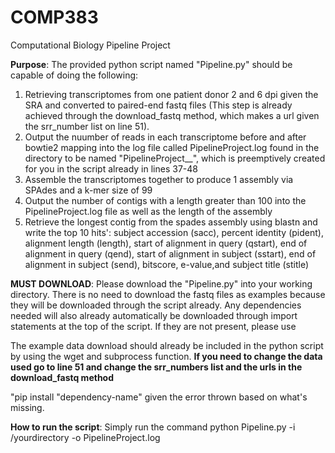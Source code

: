# COMP383
Computational Biology Pipeline Project

**Purpose**:
The provided python script named "Pipeline.py" should be capable of doing the following:
1. Retrieving transcriptomes from one patient donor 2 and 6 dpi given the SRA and converted to paired-end fastq files (This step is already achieved through the download_fastq method, which makes a url given the srr_number list on line 51).
2. Output the nuumber of reads in each transcriptome before and after bowtie2 mapping into the log file called PipelineProject.log found in the directory to be named "PipelineProject_<Aaron>_<Juco>", which is preemptively created for you in the script already in lines 37-48
3. Assemble the transcriptomes together to produce 1 assembly via SPAdes and a k-mer size of 99
4. Output the number of contigs with a length greater than 100 into the PipelineProject.log file as well as the length of the assembly
5. Retrieve the longest contig from the spades assembly using blastn and write the top 10 hits': subject accession (sacc), percent identity (pident), alignment length (length), start of alignment in query (qstart), end of alignment in query (qend), start of alignment in subject (sstart), end of alignment in subject (send), bitscore, e-value,and subject title (stitle)

**MUST DOWNLOAD**:
Please download the "Pipeline.py" into your working directory. There is no need to download the fastq files as examples because they will be downloaded through the script already. Any dependencies needed will also already automatically be downloaded through import statements at the top of the script. If they are not present, please use 

The example data download should already be included in the python script by using the wget and subprocess function. **If you need to change the data used go to line 51 and change the srr_numbers list and the urls in the download_fastq method**

"pip install "dependency-name" given the error thrown based on what's missing.

**How to run the script**:
Simply run the command python Pipeline.py -i /yourdirectory -o PipelineProject.log
